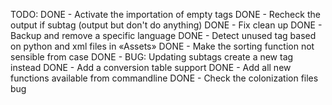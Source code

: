 TODO:
DONE - Activate the importation of empty tags
DONE - Recheck the output if subtag (output but don't do anything)
DONE - Fix clean up
DONE - Backup and remove a specific language
DONE - Detect unused tag based on python and xml files in «Assets»
DONE - Make the sorting function not sensible from case
DONE - BUG: Updating subtags create a new tag instead
DONE - Add a conversion table support
DONE - Add all new functions available from commandline
DONE - Check the colonization files bug

